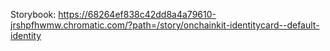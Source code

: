 Storybook:
https://68264ef838c42dd8a4a79610-jrshpfhwmw.chromatic.com/?path=/story/onchainkit-identitycard--default-identity
